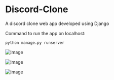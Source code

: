 # Discord-Clone
A discord clone web app developed using Django


Command to run the app on localhost:

``
python manage.py runserver
``


![image](https://github.com/Vishesh20155/Discord-Clone/assets/88935135/77ee6854-0c54-4575-ac86-6735b23f6349)

![image](https://github.com/Vishesh20155/Discord-Clone/assets/88935135/5c164d65-2c95-43cb-ba5f-33983f2ce2aa)

![image](https://github.com/Vishesh20155/Discord-Clone/assets/88935135/331f80e4-64c1-4982-a2ef-c97a20a66065)
